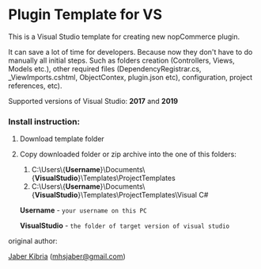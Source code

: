 Plugin Template for VS
====

This is a Visual Studio template for creating new nopCommerce plugin.

It can save a lot of time for developers. Because now they don't have to do manually all initial steps. Such as folders creation (Controllers, Views, Models etc.), other required files (DependencyRegistrar.cs, _ViewImports.cshtml, ObjectContex, plugin.json etc), configuration, project references, etc).

Supported versions of Visual Studio: **2017** and **2019**

### Install instruction:

1. Download template folder
2. Copy downloaded folder or zip archive into the one of this folders:
	1. C:\Users\\{**Username**}\Documents\\{**VisualStudio**}\Templates\ProjectTemplates
	2. C:\Users\\{**Username**}\Documents\\{**VisualStudio**}\Templates\ProjectTemplates\Visual C#
    
	**Username** - `your username on this PC` 

	**VisualStudio** - `the folder of target version of visual studio`


original author: 

[Jaber Kibria](https://www.nopcommerce.com/profile.aspx?userid=227460) (mhsjaber@gmail.com)
